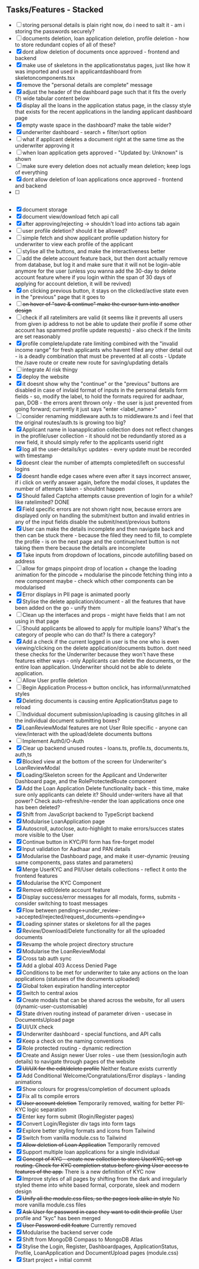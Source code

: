 ## Tasks/Features - Stacked

- [ ] storing personal details is plain right now, do i need to salt it - am i storing the passwords securely?
- [ ] documents deletion, loan application deletion, profile deletion - how to store redundant copies of all of these?
- [x] dont allow deletion of documents once approved - frontend and backend
- [x] make use of skeletons in the applicationstatus pages, just like how it was imported and used in applicantdashboard from skeletoncomponents.tsx
- [x] remove the "personal details are complete" message
- [x] adjust the header of the dashboard page such that it fits the overly (?) wide tabular content below
- [x] display all the loans in the application status page, in the classy style that exists for the recent applications in the landing applicant dashboard page 
- [x] empty waste space in the dashboard? make the table wider?
- [X] underwriter dashboard - search + filter/sort option
- [ ] what if applicant deletes a document right at the same time as the underwriter approving it
- [ ] when loan application gets approved - "Updated by: Unknown" is shown
- [ ] make sure every deletion does not actually mean deletion; keep logs of everything
- [x] dont allow deletion of loan applications once approved - frontend and backend
- [ ] ~~~on application status page, if all required documents are uploaded, then instead of "upload" button it should say "submit for review"~~~
- [x] document storage
- [x] document view/download fetch api call
- [x] after approving/rejecting -> shouldn't load into actions tab again
- [ ] user profile deletion? should it be allowed?
- [ ] simple fetch and show applicant profile updation history for underwriter to view each profile of the applicant
- [ ] stylise all the buttons, and make the interactiveness better
- [ ] add the delete account feature back, but then dont actually remove from database, but log it and make sure that it will not be login-able anymore for the user (unless you wanna add the 30-day to delete account feature where if you login within the span of 30 days of applying for account deletion, it will be revived)
- [x] on clicking previous button, it stays on the clicked/active state even in the "previous" page that it goes to
- [ ] ~~on hover of "save & continue" make the cursor turn into another design~~
- [ ] check if all ratelimiters are valid (it seems like it prevents all users from given ip address to not be able to update their profile if some other account has spammed profile update requests) - also check if the limits are set reasonably
- [x] profile complete/update rate limiting combined with the "invalid income range" for fresh applicants who havent filled any other detail out - is a deadly combination that must be prevented at all costs - Update the /save route or create new route for saving/updating details
- [ ] integrate AI risk thingy
- [x] deploy the website
- [x] it doesnt show why the "continue" or the "previous" buttons are disabled in case of invlaid format of inputs in the personal details form fields - so, modify the label, to hold the formats required for aadhaar, pan, DOB - the errors arent thrown only - the user is just prevented from going forward; currently it just says "enter <label_name>"
- [ ] consider renaming middleware auth.ts to middleware.ts and i feel that the original routes/auth.ts is growing too big?
- [x] Applicant name in loanapplication collection does not reflect changes in the profile/user collection - it should not be redundantly stored as a new field, it should simply refer to the applicants userid right
- [x] log all the user-details/kyc updates - every update must be recorded with timestamp
- [x] doesnt clear the number of attempts completed/left on successful logins
- [x] doesnt handle edge cases where even after it says incorrect answer, if i click on verify answer again, before the modal closes, it updates the number of attempts taken - shouldnt happen
- [X] Should failed Captcha attempts cause prevention of login for a while? like ratelimited? DONE
- [x] Field specific errors are not shown right now, because errors are displayed only on handling the submit/next button and invalid entries in any of the input fields disable the submit/next/previous buttons
- [x] User can make the details incomplete and then navigate back and then can be stuck there - because the filed they need to fill, to complete the profile - is on the next page and the continue/next button is not taking them there because the details are incomplete
- [x] Take inputs from dropdown of locations, pincode autofilling based on address
- [ ] allow for gmaps pinpoint drop of location + change the loading animation for the pincode + modularise the pincode fetching thing into a new component maybe - check which other components can be modularised
- [x] Error displays in PII page is animated poorly
- [x] Stylise the delete application/document - all the features that have been added on the go - unify them
- [ ] Clean up the interfaces and props - might have fields that I am not using in that page
- [ ] Should applicants be allowed to apply for multiple loans? What's the category of people who can do that? Is there a category?
- [x] Add a check if the current logged in user is the one who is even viewing/clicking on the delete application/documents button. dont need these checks for the Underwriter because they won't have these features either ways - only Applicants can delete the documents, or the entire loan application. Underwriter should not be able to delete application.
- [ ] Allow User profile deletion
- [ ] Begin Application Process-> button onclick, has informal/unmatched styles
- [x] Deleting documents is causing entire ApplicationStatus page to reload
- [ ] Individual document submission/uploading is causing glitches in all the individual document submitting boxes?
- [x] LoanReviewModal features are not User Role specific - anyone can view/interact with the upload/delete documents buttons
- [ ] Implement Auth0/O-Auth
- [x] Clear up backend unused routes - loans.ts, profile.ts, documents.ts, auth,ts
- [x] Blocked view at the bottom of the screen for Underwriter's LoanReviewModal
- [x] Loading/Skeleton screen for the Applicant and Underwriter Dashboard page, and the RoleProtectedRoute component
- [x] Add the Loan Application Delete functionality back - this time, make sure only applicants can delete it? Should under-writers have all that power? Check auto-refresh/re-render the loan applications once one has been deleted?
- [x] Shift from JavaScript backend to TypeScript backend
- [x] Modularise LoanApplication page
- [x] Autoscroll, autoclose, auto-highlight to make errors/succes states more visible to the User
- [x] Continue button in KYC/PII form has fire-forget model 
- [x] Input validation for Aadhaar and PAN details
- [x] Modularise the Dashboard page, and make it user-dynamic (reusing same components, pass states and parameters)
- [x] Merge UserKYC and PII/User details collections - reflect it onto the frontend features
- [x] Modularise the KYC Component
- [x] Remove edit/delete account feature
- [x] Display success/error messages for all modals, forms, submits - consider switching to toast messages
- [x] Flow between pending<->under_review->accepted/rejected/request_documents->pending<->
- [x] Loading spinner states or skeletons for all the pages
- [x] Review/Download/Delete functionality for all the uploaded documents
- [x] Revamp the whole project directory structure
- [x] Modularise the LoanReviewModal
- [x] Cross tab auth sync
- [x] Add a global 403 Access Denied Page
- [x] Conditions to be met for underwriter to take any actions on the loan applications (statuses of the documents uploaded)
- [x] Global token expiration handling interceptor
- [x] Switch to central axios
- [x] Create modals that can be shared across the website, for all users (dynamic-user-customisable)
- [x] State driven routing instead of parameter driven - usecase in DocumentsUpload page
- [x] UI/UX check
- [x] Underwriter dashboard - special functions, and API calls
- [x] Keep a check on the naming conventions
- [x] Role protected routing - dynamic redirection
- [x] Create and Assign newer User roles - use them (session/login auth details) to navigate through pages of the website
- [x] ~~UI/UX for the edit/delete profile~~ Neither feature exists currently
- [x] Add Conditional Welcome/Congratulations/Error displays - landing animations
- [x] Show colours for progress/completion of document uploads
- [x] Fix all ts compile errors
- [x] ~~User account deletion~~ Temporarily removed, waiting for better PII-KYC logic separation
- [x] Enter key form submit (Rogin/Register pages)
- [x] Convert Login/Register div tags into form tags
- [x] Explore better styling formats and icons from Tailwind
- [x] Switch from vanilla module.css to Tailwind
- [x] ~~Allow deletion of Loan Application~~ Temporarily removed
- [x] Support multiple loan applications for a single individual
- [x] ~~Concept of KYC - create new collection to store UserKYC, set up routing. Check for KYC completion status before giving User access to features of the app.~~ There is a new definition of KYC now
- [x] Improve styles of all pages by shifting from the dark and irregularly styled theme into white based formal, corporate, sleek and modern design
- [x] ~~Unify all the module.css files, so the pages look alike in style~~ No more vanilla module.css files
- [x] ~~Ask User for password in case they want to edit their profile~~ User profile and "kyc" has been merged
- [x] ~~User Password edit feature~~ Currently removed
- [x] Modularise the backend server code
- [x] Shift from MongoDB Compass to MongoDB Atlas
- [x] Stylise the Login, Register, Dashboardpages, ApplicationStatus, Profile, LoanApplication and DocumentUpload pages (module.css)
- [X] Start project + initial commit